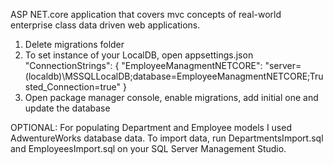 ASP NET.core application that covers mvc concepts of real-world enterprise class data driven web applications.

1. Delete migrations folder
2. To set instance of your LocalDB, open appsettings.json
"ConnectionStrings": {
    "EmployeeManagmentNETCORE": "server=(localdb)\\MSSQLLocalDB;database=EmployeeManagmentNETCORE;Trusted_Connection=true"
  }
3. Open package manager console, enable migrations, add initial one and update the database 

OPTIONAL: For populating Department and Employee models I used AdwentureWorks database data. To import data, run DepartmentsImport.sql and EmployeesImport.sql on your SQL Server Management Studio.
